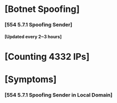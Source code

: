 # [Botnet Spoofing]
### [554 5.7.1 Spoofing Sender]
#### [Updated every 2~3 hours]

# [Counting 4332 IPs]

# [Symptoms] 
###   [554 5.7.1 Spoofing Sender in Local Domain]
